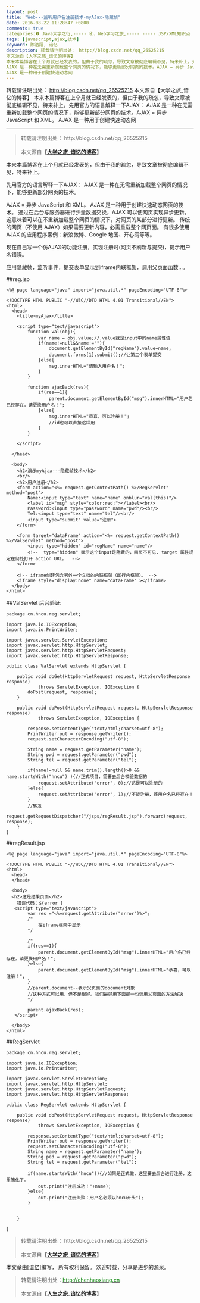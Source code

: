 ```yaml
---
layout: post
title: "Web---监听用户名注册技术-myAJax-隐藏帧"
date: 2016-08-22 11:28:47 +0800
comments: true
categories:❷ Java大学之行,----- ④、Web学习之旅,----- ----- JSP/XML知识点
tags: [javascript,ajax,技术]
keyword: 陈浩翔, 谙忆
description: 转载请注明出处： http://blog.csdn.net/qq_26525215
本文源自【大学之旅_谙忆的博客】
本来本篇博客在上个月就已经发表的，但由于我的疏忽，导致文章被彻底编辑不见，特来补上。先用官方的语言解释一下AJAX： 
AJAX 是一种在无需重新加载整个网页的情况下，能够更新部分网页的技术。AJAX = 异步 JavaScript 和 XML。 
AJAX 是一种用于创建快速动态网 
---
```



转载请注明出处： http://blog.csdn.net/qq_26525215
本文源自【大学之旅_谙忆的博客】
本来本篇博客在上个月就已经发表的，但由于我的疏忽，导致文章被彻底编辑不见，特来补上。先用官方的语言解释一下AJAX： 
AJAX 是一种在无需重新加载整个网页的情况下，能够更新部分网页的技术。AJAX = 异步 JavaScript 和 XML。 
AJAX 是一种用于创建快速动态网
<!-- more -->
----------

<blockquote>
<p background-color='#D3D3D3'>转载请注明出处： http://blog.csdn.net/qq_26525215<br><br>
本文源自<strong>【<a href="http://blog.csdn.net/qq_26525215" target="_blank">大学之旅_谙忆的博客</a>】</strong></p>
</blockquote>


本来本篇博客在上个月就已经发表的，但由于我的疏忽，导致文章被彻底编辑不见，特来补上。

先用官方的语言解释一下AJAX：
AJAX 是一种在无需重新加载整个网页的情况下，能够更新部分网页的技术。

AJAX = 异步 JavaScript 和 XML。
AJAX 是一种用于创建快速动态网页的技术。
通过在后台与服务器进行少量数据交换，AJAX 可以使网页实现异步更新。这意味着可以在不重新加载整个网页的情况下，对网页的某部分进行更新。
传统的网页（不使用 AJAX）如果需要更新内容，必需重载整个网页面。
有很多使用 AJAX 的应用程序案例：新浪微博、Google 地图、开心网等等。


现在自己写一个仿AJAX的功能注册，实现注册时(网页不刷新与提交)，提示用户名错误。

应用隐藏帧，监听事件，提交表单显示到iframe内联框架，调用父页面函数...。

##reg.jsp
```
<%@ page language="java" import="java.util.*" pageEncoding="UTF-8"%>

<!DOCTYPE HTML PUBLIC "-//W3C//DTD HTML 4.01 Transitional//EN">
<html>
  <head>
    <title>myAjax</title>
    
    <script type="text/javascript">
    	function val(obj){
    		var name = obj.value;//.value就是input中的name属性值
    		if(name!=null&&name!=""){
    			document.getElementById("regName").value=name;
    			document.forms[1].submit();//让第二个表单提交
    		}else{
    			msg.innerHTML="请输入用户名！";
    		}
    	}
    	
    	function ajaxBack(res){
    		if(res==1){
				parent.document.getElementById("msg").innerHTML="用户名已经存在，请更换用户名！";   			
   			}else{
				msg.innerHTML="恭喜，可以注册！";  
				//id也可以直接这样用 			
   			}
    	}
    
    </script>
    
  </head>
  
  <body>
  	<h2>演示myAjax---隐藏帧技术</h2>
  	<br/>
  	<h2>用户注册</h2>
  	<form action="<%= request.getContextPath() %>/RegServlet" method="post">
  		Name:<input type="text" name="name" onblur="val(this)"/>
  		<label id="msg" style="color:red;"></label><br/>
  		Password:<input type="password" name="pwd"/><br/>
  		Tel:<input type="text" name="tel"/><br/>
		<input type="submit" value="注册">  		
  	</form>
  	
  	<form target="dataFrame" action="<%= request.getContextPath() %>/ValServlet" method="post">
  		<input type="hidden" id="regName" name="name"/>
  		<!--  type="hidden" 表示这个input是隐藏的，网页不可见. target 属性规定在何处打开 action URL。  -->
  	</form>	
  	
  	<!-- iframe创建包含另外一个文档的内联框架（即行内框架）。 -->
  	<iframe style="display:none" name="dataFrame" ></iframe>
  </body>
</html>

```

##ValServlet
后台验证:

```
package cn.hncu.reg.servlet;

import java.io.IOException;
import java.io.PrintWriter;

import javax.servlet.ServletException;
import javax.servlet.http.HttpServlet;
import javax.servlet.http.HttpServletRequest;
import javax.servlet.http.HttpServletResponse;

public class ValServlet extends HttpServlet {

	public void doGet(HttpServletRequest request, HttpServletResponse response)
			throws ServletException, IOException {
		doPost(request, response);
	}

	public void doPost(HttpServletRequest request, HttpServletResponse response)
			throws ServletException, IOException {
		
		response.setContentType("text/html;charset=utf-8");
		PrintWriter out = response.getWriter();
		request.setCharacterEncoding("utf-8");
		
		String name = request.getParameter("name");
		String pwd = request.getParameter("pwd");
		String tel = request.getParameter("tel");
		
		if(name!=null && name.trim().length()>0 && name.startsWith("hncu") ){//正式项目，需要去后台校验数据的
			request.setAttribute("error", 0);//这是可以注册的
		}else{
			request.setAttribute("error", 1);//不能注册，该用户名已经存在！
		}
		//转发
		request.getRequestDispatcher("/jsps/regResult.jsp").forward(request, response);
	}
}

```





##regResult.jsp

```
<%@ page language="java" import="java.util.*" pageEncoding="UTF-8"%>

<!DOCTYPE HTML PUBLIC "-//W3C//DTD HTML 4.01 Transitional//EN">
<html>
  <head>
  </head>
  
  <body>
  <h2>这是结果页面</h2>
    错误代码：${error }
   <script type="text/javascript">
   		var res ="<%=request.getAttribute("error")%>";
   		/*
   			在iframe框架中显示
   		*/
   		
   		/*
   		if(res==1){
			parent.document.getElementById("msg").innerHTML="用户名已经存在，请更换用户名！";   			
   		}else{
			parent.document.getElementById("msg").innerHTML="恭喜，可以注册！";   			
   		}
   		//parent.document--表示父页面的document对象
   		//这种方式可以用，但不是很好。我们最好用下面那一句调用父页面的方法解决
   		*/
   		
   		parent.ajaxBack(res);
   </script>
   
  </body>
</html>

```

##RegServlet

```
package cn.hncu.reg.servlet;

import java.io.IOException;
import java.io.PrintWriter;

import javax.servlet.ServletException;
import javax.servlet.http.HttpServlet;
import javax.servlet.http.HttpServletRequest;
import javax.servlet.http.HttpServletResponse;

public class RegServlet extends HttpServlet {

	public void doPost(HttpServletRequest request, HttpServletResponse response)
			throws ServletException, IOException {
		
		response.setContentType("text/html;charset=utf-8");
		PrintWriter out = response.getWriter();
		request.setCharacterEncoding("utf-8");
		String name = request.getParameter("name");
		String ped = request.getParameter("pwd");
		String tel = request.getParameter("tel");
		
		if(name.startsWith("hncu")){//如果是正式做，这里要去后台进行注册，这里简化了。
			out.print("注册成功！"+name);
		}else{
			out.print("注册失败：用户名必须以hncu开头");
		}

	
	}

}

```



<blockquote>
<p background-color='#D3D3D3'>转载请注明出处： http://blog.csdn.net/qq_26525215<br><br>
本文源自<strong>【<a href="http://blog.csdn.net/qq_26525215" target="_blank">大学之旅_谙忆的博客</a>】</strong></p>
</blockquote>


本文章由<a href="http://chenhaoxiang.cn/">[谙忆]</a>编写， 所有权利保留。 
欢迎转载，分享是进步的源泉。
<blockquote cite='陈浩翔'>
<p background-color='#D3D3D3'>转载请注明出处：<a href='http://chenhaoxiang.cn'><font color="green">http://chenhaoxiang.cn</font></a><br><br>
本文源自<strong>【<a href='http://chenhaoxiang.cn' target='_blank'>人生之旅_谙忆的博客</a>】</strong></p>
</blockquote>
